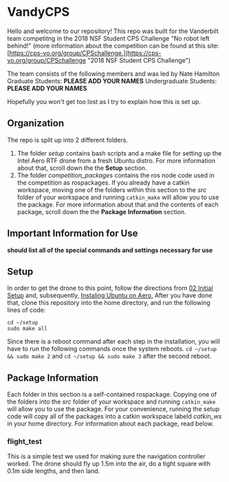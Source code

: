 # VandyCPS
Hello and welcome to our repository! This repo was built for the Vanderbilt team competitng in the 2018 NSF Student CPS Challenge
"No robot left behind!" (more information about the competition can be found at this site: [https://cps-vo.org/group/CPSchallenge.](https://cps-vo.org/group/CPSchallenge "2018 NSF Student CPS Challenge")

The team consists of the following members and was led by Nate Hamilton
Graduate Students: **PLEASE ADD YOUR NAMES**
Undergraduate Students: **PLEASE ADD YOUR NAMES**

Hopefully you won't get too lost as I try to explain how this is set up.

## Organization
The repo is split up into 2 different folders. 
1. The folder _setup_ contains bash scripts and a make file for setting up the Intel Aero RTF drone from a fresh Ubuntu distro. For more information about that, scroll down the the __Setup__ section.
2. The folder _competition_packages_ contains the ros node code used in the competition as rospackages. If you already have a catkin workspace, moving one of the folders within this section to the _src_ folder of your workspace and running `catkin_make` will allow you to use the package. For more information about that and the contents of each package, scroll down the the __Package Information__ section.

## Important Information for Use
**should list all of the special commands and settings necessary for use**

## Setup
In order to get the drone to this point, follow the directions from [02 Initial Setup](https://github.com/intel-aero/meta-intel-aero/wiki/02-Initial-Setup "Initial Setup") and, subsequently, [Instaling Ubuntu on Aero.](https://github.com/intel-aero/meta-intel-aero/wiki/90-(References)-OS-user-Installation "Instaling Ubuntu on Aero")
After you have done that, clone this repository into the home directory, and run the following lines of code:

```
cd ~/setup
sudo make all
```

Since there is a reboot command after each step in the installation, you will have to run the following commands once the system reboots.
`cd ~/setup && sudo make 2` and `cd ~/setup && sudo make 3` after the second reboot.

## Package Information
Each folder in this section is a self-contained rospackage. Copying one of the folders into the _src_ folder of your workspace and running `catkin_make` will allow you to use the package. For your convenience, running the setup code will copy all of the packages into a catkin workspace labeld _catkin_ws_ in your home directory. For information about each package, read below.

### flight_test
This is a simple test we used for making sure the navigation controller worked. The drone should fly up 1.5m into the air, do a tight square with 0.1m side lengths, and then land.
